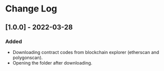 # Change Log

## [1.0.0] - 2022-03-28
### Added
- Downloading contract codes from blockchain explorer (etherscan and polygonscan).
- Opening the folder after downloading.